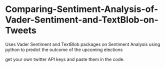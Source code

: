 # Comparing-Sentiment-Analysis-of-Vader-Sentiment-and-TextBlob-on-Tweets
Uses Vader Sentiment and TextBlob packages on Sentiment Analysis using python to predict the outcome of the upcoming elections

get your own twitter API keys and paste them in the code.
